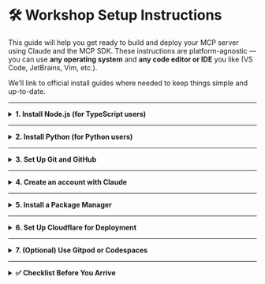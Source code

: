 
# 🛠️ Workshop Setup Instructions

This guide will help you get ready to build and deploy your MCP server using Claude and the MCP SDK. These instructions are platform-agnostic — you can use **any operating system** and **any code editor or IDE** you like (VS Code, JetBrains, Vim, etc.).

We’ll link to official install guides where needed to keep things simple and up-to-date.

---

<details>
<summary><strong>1. Install Node.js (for TypeScript users)</strong></summary>

You’ll need **Node.js v18+** to use the TypeScript MCP SDK and deploy to Cloudflare.

👉 [Install Node.js](https://nodejs.org/en/download)

After installation, confirm it's working:

```bash
node -v
npm -v
```

</details>

---

<details>
<summary><strong>2. Install Python (for Python users)</strong></summary>

You’ll need **Python 3.10+** to use the Python MCP SDK.

👉 [Install Python](https://www.python.org/downloads/)

After installation, confirm it's working:

```bash
python --version
```

(You may need to use `python3` on some systems.)

</details>

---

<details>
<summary><strong>3. Set Up Git and GitHub</strong></summary>

We’ll be cloning and pushing code via GitHub. You’ll need:

- A **GitHub account** → [Sign up here](https://github.com/signup)
- Git installed locally → [Install Git](https://git-scm.com/book/en/v2/Getting-Started-Installing-Git)

To check if Git is installed:

```bash
git --version
```

</details>

---

<details>
<summary><strong>4. Create an account with Claude</strong></summary>

We’ll be using Claude and will take advantage of their free tier.

👉 [Create a Claude account](https://claude.ai/)


</details>

---

<details>
<summary><strong>5. Install a Package Manager</strong></summary>

**TypeScript users:** Use `npm` or `pnpm` (comes with Node.js).  
**Python users:** Use `pip` or `pipenv`.

To check:

```bash
# For TS
npm -v

# For Python
pip --version
```
(You may need to use `pip3` on some systems.)

If needed:  
👉 [Install pip](https://pip.pypa.io/en/stable/installation/)  
👉 [Install pipenv](https://pipenv.pypa.io/en/latest/)

</details>

---

<details>
<summary><strong>6. Set Up Cloudflare for Deployment</strong></summary>

You’ll be deploying your MCP server using **Cloudflare Workers** or **Pages Functions**.

- Sign up here: 👉 [Create a free Cloudflare account](https://dash.cloudflare.com/sign-up)
- Install the Cloudflare CLI (`wrangler`) → [Install Wrangler](https://developers.cloudflare.com/workers/wrangler/install-and-update/)

To test:

```bash
npx wrangler --version
// or
npx wrangler version
// or
npx wrangler -v
```

We’ll walk through the rest in the workshop.

</details>

---

<details>
<summary><strong>7. (Optional) Use Gitpod or Codespaces</strong></summary>

If you’d prefer not to install anything locally, you can use a cloud dev environment:

- [Gitpod](https://gitpod.io) – auto launches from `.gitpod.yml`
- [GitHub Codespaces](https://github.com/features/codespaces) – available for many users on GitHub

We’ll provide a Gitpod link in the starter repo.

</details>

---

<details>
<summary><strong>✅ Checklist Before You Arrive</strong></summary>

- [ ] Node.js **v18+** OR Python **3.10+** installed  
- [ ] Git installed + GitHub account ready  
- [ ] Create a Claude account  
- [ ] Code editor installed (VS Code, etc.)  
- [ ] Cloudflare account created  
- [ ] Optional: Gitpod/Codespaces working  

Need help? Don’t stress — we’ll be available to troubleshoot during the workshop!

</details>
